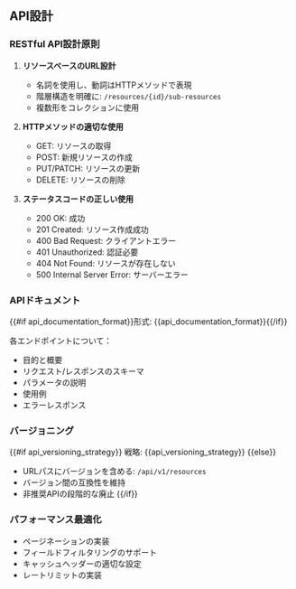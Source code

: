 ## API設計

### RESTful API設計原則

1. **リソースベースのURL設計**
   - 名詞を使用し、動詞はHTTPメソッドで表現
   - 階層構造を明確に: `/resources/{id}/sub-resources`
   - 複数形をコレクションに使用

2. **HTTPメソッドの適切な使用**
   - GET: リソースの取得
   - POST: 新規リソースの作成
   - PUT/PATCH: リソースの更新
   - DELETE: リソースの削除

3. **ステータスコードの正しい使用**
   - 200 OK: 成功
   - 201 Created: リソース作成成功
   - 400 Bad Request: クライアントエラー
   - 401 Unauthorized: 認証必要
   - 404 Not Found: リソースが存在しない
   - 500 Internal Server Error: サーバーエラー

### APIドキュメント

{{#if api_documentation_format}}形式: {{api_documentation_format}}{{/if}}

各エンドポイントについて：
- 目的と概要
- リクエスト/レスポンスのスキーマ
- パラメータの説明
- 使用例
- エラーレスポンス

### バージョニング

{{#if api_versioning_strategy}}
戦略: {{api_versioning_strategy}}
{{else}}
- URLパスにバージョンを含める: `/api/v1/resources`
- バージョン間の互換性を維持
- 非推奨APIの段階的な廃止
{{/if}}

### パフォーマンス最適化

- ページネーションの実装
- フィールドフィルタリングのサポート
- キャッシュヘッダーの適切な設定
- レートリミットの実装